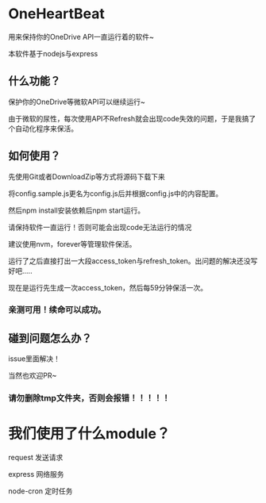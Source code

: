 # OneHeartBeat

用来保持你的OneDrive API一直运行着的软件~

本软件基于nodejs与express

## 什么功能？

保护你的OneDrive等微软API可以继续运行~

由于微软的尿性，每次使用API不Refresh就会出现code失效的问题，于是我搞了个自动化程序来保活。

## 如何使用？

先使用Git或者DownloadZip等方式将源码下载下来

将config.sample.js更名为config.js后并根据config.js中的内容配置。

然后npm install安装依赖后npm start运行。

请保持软件一直运行！否则可能会出现code无法运行的情况

建议使用nvm，forever等管理软件保活。

运行了之后直接打出一大段access_token与refresh_token。出问题的解决还没写好吧.....

现在是运行先生成一次access_token，然后每59分钟保活一次。

### 亲测可用！续命可以成功。

## 碰到问题怎么办？

issue里面解决！

当然也欢迎PR~

### 请勿删除tmp文件夹，否则会报错！！！！！

# 我们使用了什么module？

request 发送请求

express 网络服务

node-cron 定时任务

